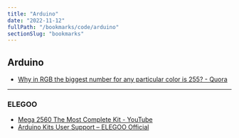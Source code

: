 ```yaml
---
title: "Arduino"
date: "2022-11-12"
fullPath: "/bookmarks/code/arduino"
sectionSlug: "bookmarks"
---
```


## Arduino

- [Why in RGB the biggest number for any particular color is 255? - Quora](https://www.quora.com/Why-in-RGB-the-biggest-number-for-any-particular-color-is-255)

---

### ELEGOO

- [Mega 2560 The Most Complete Kit - YouTube](https://www.youtube.com/playlist?list=PLkFeYZKRTZ8abqae2cQZ1-ztcuZuIt4G7)
- [Arduino Kits User Support – ELEGOO Official](https://www.elegoo.com/pages/arduino-kits-support-files)
